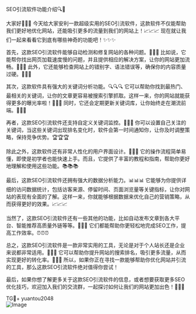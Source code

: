 SEO引流软件功能介绍🔍🚀

大家好👋👋👋 今天给大家安利一款超级实用的SEO引流软件，这款软件不仅能帮助我们更好地优化网站，还能吸引更多的流量到我们的网站上！📈📈📈 现在就让我们一起来看看它到底有哪些神奇的功能吧！✨✨✨

首先，这款SEO引流软件能够自动检测和修复网站的各种问题。🔧🔧🔧 比如说，它能帮你找出网页加载速度慢的问题，并且提供相应的解决方案，让你的网站更加流畅。🚀🚀🚀 此外，它还能够检查网站上的错别字、语法错误等，确保你的内容质量过硬。📝📝📝

其次，这款软件具有强大的关键词分析功能。🔍🔍🔍 它可以帮助你找到最热门、最相关的关键词，让你的文章更容易被搜索引擎抓取。这样一来，你的网站就能获得更多的曝光率啦！👀👀👀 同时，它还会定期更新关键词库，让你始终走在潮流前端。🌟🌟🌟

再者，这款SEO引流软件还支持自定义关键词监控。🎯🎯🎯 你可以设置自己关注的关键词，当这些关键词出现排名变化时，软件会第一时间通知你，让你及时调整策略，保持竞争优势。🏆🏆🏆

除此之外，这款软件还有非常人性化的用户界面设计。🌈🌈🌈 它的操作流程简单易懂，即使是初学者也能快速上手。而且，它提供了丰富的教程和指南，帮助你更好地理解和使用这些功能。📚📚📚

最后，这款SEO引流软件还拥有强大的数据分析能力。📊📊📊 它能够为你提供详细的访问数据统计，包括访客来源、停留时间、页面浏览量等关键指标，让你对网站的表现有全面的了解。这样一来，你就能够根据数据来优化自己的营销策略，从而获得更好的效果。📈📈📈

当然了，这款SEO引流软件还有一些其他的功能，比如自动发布文章到各大平台、智能推荐高质量外链等等。🤖🤖🤖 它们都能帮助你更轻松地完成SEO工作，提高工作效率。⏰⏰⏰

总之，这款SEO引流软件是一款非常实用的工具，无论是对于个人站长还是企业来说都非常适用。🌟🌟🌟 它可以帮助你提升网站的搜索排名，吸引更多流量，从而实现更好的转化率。🎯🎯🎯 所以，如果你正在寻找一款能够帮助你优化网站并引流的工具，那么这款SEO引流软件绝对值得你尝试！

最后，如果你想了解更多关于这款SEO引流软件的信息，或者想要获取更多SEO优化技巧，欢迎加入我们的交流群，一起探讨如何让我们的网站更加出色！💬💬💬

TG💪+ yuantou2048  
![Image](https://github.com/user-attachments/assets/42a5a4a5-fea9-4a1d-8aa0-73e57e430cca)